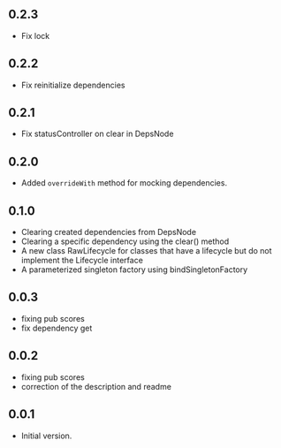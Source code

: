 ## 0.2.3

- Fix lock

## 0.2.2

- Fix reinitialize dependencies

## 0.2.1

- Fix statusController on clear in DepsNode

## 0.2.0

- Added `overrideWith` method for mocking dependencies.

## 0.1.0

- Clearing created dependencies from DepsNode
- Clearing a specific dependency using the clear() method
- A new class RawLifecycle for classes that have a lifecycle but do not implement the Lifecycle
  interface
- A parameterized singleton factory using bindSingletonFactory

## 0.0.3

- fixing pub scores
- fix dependency get

## 0.0.2

- fixing pub scores
- correction of the description and readme

## 0.0.1

- Initial version.
